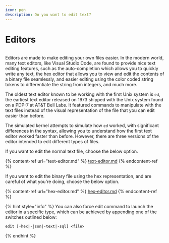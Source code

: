 ```yaml
---
icon: pen
description: Do you want to edit text?
---
```


# Editors

<figure><img src="https://github.com/Aptivi-Stable-Docs/nks-manual-0.1.0/blob/main/.gitbook/assets/Beta3-016-Editor.png" alt=""><figcaption></figcaption></figure>

Editors are made to make editing your own files easier. In the modern world, many text editors, like Visual Studio Code, are found to provide nice text editing features, such as the auto-completion which allows you to quickly write any text, the hex editor that allows you to view and edit the contents of a binary file seamlessly, and easier editing using the color coded string tokens to differentiate the string from integers, and much more.

The oldest text editor known to be working with the first Unix system is `ed`, the earliest text editor released on 1973 shipped with the Unix system found on a PDP-7 at AT\&T Bell Labs. It featured commands to manipulate with the text files instead of the visual representation of the file that you can edit easier than before.

The simulated kernel attempts to simulate how `ed` worked, with significant differences in the syntax, allowing you to understand how the first text editor worked faster than before. However, there are three versions of the editor intended to edit different types of files.

If you want to edit the normal text file, choose the below option.

{% content-ref url="text-editor.md" %}
[text-editor.md](text-editor.md)
{% endcontent-ref %}

If you want to edit the binary file using the hex representation, and are careful of what you're doing, choose the below option.

{% content-ref url="hex-editor.md" %}
[hex-editor.md](hex-editor.md)
{% endcontent-ref %}

{% hint style="info" %}
You can also force edit command to launch the editor in a specific type, which can be achieved by appending one of the switches outlined below:

```
edit [-hex|-json|-text|-sql] <file>
```
{% endhint %}
